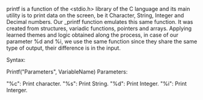 printf is a function of the <stdio.h> library of the C language and its main utility is to print data on the screen, be it Character, String, Integer and Decimal numbers. Our _printf function emulates this same function. It was created from structures, variadic functions, pointers and arrays. Applying learned themes and logic obtained along the process, in case of our parameter %d and %i, we use the same function since they share the same type of output, their difference is in the input.

Syntax:

Printf("Parameters", VariableName)
Parameters:

"%c": Print character.
"%s": Print String.
"%d": Print Integer.
"%i": Print Interger.
